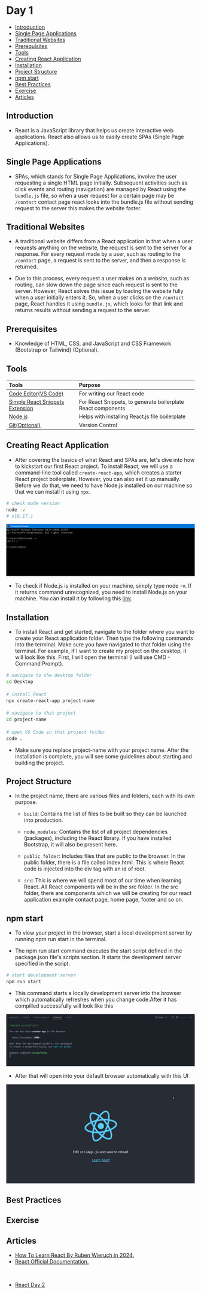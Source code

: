 # Day 1

- [Introduction](#introduction)
- [Single Page Applications](#single-page-applications)
- [Traditional Websites](#traditional-websites)
- [Prerequisites](#prerequisites)
- [Tools](#tools)
- [Creating React Application](#creating-react-application)
- [Installation](#installation)
- [Project Structure](#project-structure)
- [npm start](#npm-start)
- [Best Practices](#best-practices)
- [Exercise](#exercise)
- [Articles](#articles)

## Introduction

- React is a JavaScript library that helps us create interactive web applications. React also allows us to easily create SPAs (Single Page Applications).

## Single Page Applications

- SPAs, which stands for Single Page Applications, involve the user requesting a single HTML page initially. Subsequent activities such as click events and routing (navigation) are managed by React using the `bundle.js` file, so when a user request for a certain page may be `/contact` contact page react looks into the bundle.js file without sending request to the server this makes the website faster.

## Traditional Websites

- A traditional website differs from a React application in that when a user requests anything on the website, the request is sent to the server for a response. For every request made by a user, such as routing to the `/contact` page, a request is sent to the server, and then a response is returned.

- Due to this process, every request a user makes on a website, such as routing, can slow down the page since each request is sent to the server. However, React solves this issue by loading the website fully when a user initially enters it. So, when a user clicks on the `/contact` page, React handles it using `bundle.js`, which looks for that link and returns results without sending a request to the server.

## Prerequisites

- Knowledge of HTML, CSS, and JavaScript and CSS Framework (Bootstrap or Tailwind) (Optional).

## Tools

| Tools                 | Purpose                                                      |
| :-------------------- | :----------------------------------------------------------- |
| [Code Editor(VS Code)](https://code.visualstudio.com/download)  | For writing our React code                                   |
| [Simple React Snippets Extension](https://marketplace.visualstudio.com/items?itemName=burkeholland.simple-react-snippets) | For React Snippets, to generate boilerplate React components |
| [Node.js](https://nodejs.org/en/download)               | Helps with installing React.js file boilerplate              |
| [Git(Optional)](https://git-scm.com/downloads)               | Version Control |

## Creating React Application

- After covering the basics of what React and SPAs are, let's dive into how to kickstart our first React project. To install React, we will use a command-line tool called `create-react-app`, which creates a starter React project boilerplate. However, you can also set it up manually. Before we do that, we need to have Node.js installed on our machine so that we can install it using `npx`.

```sh
# check node version
node -v
# v18.17.1
```

![Node.js Version](/assets/node.js%20version.PNG)

- To check if Node.js is installed on your machine, simply type node -v. If it returns command unrecognized, you need to install Node.js on your machine. You can install it by following this [link](https://nodejs.org/en/download).

## Installation

- To install React and get started, navigate to the folder where you want to create your React application folder. Then type the following commands into the terminal. Make sure you have navigated to that folder using the terminal. For example, if I want to create my project on the desktop, it will look like this. First, I will open the terminal (I will use CMD - Command Prompt).

```sh
# navigate to the desktop folder
cd Desktop

# install React
npx create-react-app project-name

# navigate to that project
cd project-name

# open VS Code in that project folder
code .
```

- Make sure you replace project-name with your project name. After the installation is complete, you will see some guidelines about starting and building the project.

## Project Structure

- In the project name, there are various files and folders, each with its own purpose.

  - `build`: Contains the list of files to be built so they can be launched into production.

  - `node_modules`: Contains the list of all project dependencies (packages), including the React library. If you have installed Bootstrap, it will also be present here.

  - `public folder`: Includes files that are public to the browser. In the public folder, there is a file called index.html. This is where React code is injected into the div tag with an id of root.

  - `src`: This is where we will spend most of our time when learning React. All React components will be in the src folder. In the src folder, there are components which we will be creating for our react application example contact page, home page, footer and so on.

## npm start

- To view your project in the browser, start a local development server by running npm run start in the terminal.

- The npm run start command executes the start script defined in the package.json file's scripts section. It starts the development server specified in the script.

```sh
# start development server
npm run start
```

- This command starts a locally development server into the browser which automatically refreshes when you change code.After it has compilled successfully will look like this

![Npm start](/assets/compiled%20sucessfully.PNG)

- After that will open into your default browser automatically with this UI

![Locally Development Server](/assets/npm%20start.PNG)

## Best Practices

## Exercise

## Articles

- [How To Learn React By  Ruben Wieruch in 2024.](https://www.robinwieruch.de/learn-react-js/)
- [React Official Documentation.](https://react.dev/)

<br>

- [React Day 2](/tutorials/basics/day_2.md)